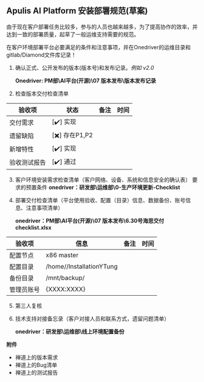 Apulis AI Platform 安装部署规范(草案)
---------------------------------------------

由于现在客户部署任务比较多，参与的人员也越来越多，为了提高协作的效率，并达到一致的部署质量，起草了一般运维支持需要的规范。

在客户环境部署平台必要满足的条件和注意事项，并在Onedriver的运维目录和gitlab/Diamond文件库记录！

1. 确认正式、公开发布的版本(版本号)和发布记录。*例如 v2.0*

    **Onedriver: PM部\AI平台(开源)\07 版本发布\版本发布记录**

2. 检查版本交付检查清单

|验收项       |状态           |备注      |时间  |
|------------|---------------|----------|---------|
|交付需求     | [✔️] 实现     |         |         |
|遗留缺陷     | [✖️] 存在P1,P2|         |         |
|新增特性     | [✔️] 实现     |         |         |
|验收测试报告 | [✔️] 通过     |         |         |


3. 客户环境安装需求检查清单（客户网络、设备、系统和信息安全的确认表）
    要求的预置条件
    **onedriver：研发部\运维部\0-生产环境更新-Checklist**


4. 部署交付检查清单（平台使用验收、配置（目录）信息、数据备份、账号信息、注意事项清单）

    **onedriver：PM部\AI平台(开源)\07 版本发布\6.30号海思交付checklist.xlsx**   

|验收项       |信息                              |备注      |时间  |
|------------|-----------------------------------|----------|---------|
|配置节点     | x86 master                        |         |         |
|配置目录     | /home/<USERNAME>/InstallationYTung|         |         |
|备份目录     | /mnt/backup/                      |         |         |
|管理员账号   | {XXXX:XXXX}                       |         |         |

5. 第三人复核

6. 技术支持对接备忘录（客户对接人员和联系方式，遗留问题清单）
   
    **onedriver：研发部\运维部\线上环境配置备份**

**附件**

* 禅道上的版本需求
* 禅道上的Bug清单
* 禅道上的测试报告
